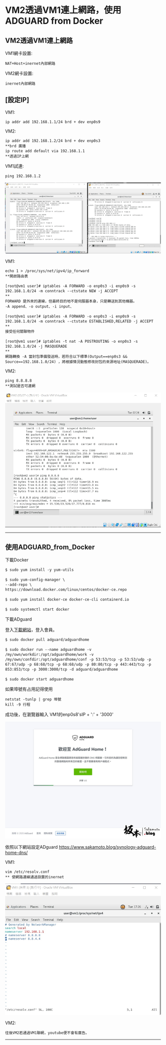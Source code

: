 
# VM2透過VM1連上網路，使用ADGUARD from Docker

## VM2透過VM1連上網路

VM1網卡設置:

    NAT+Host+inernet內部網路


VM2網卡設置:

    inernet內部網路


## [設定IP]

VM1:


    ip addr add 192.168.1.1/24 brd + dev enp0s9



VM2:
    
    ip addr add 192.168.1.2/24 brd + dev enp0s3
    **brd 廣播
    ip route add default via 192.168.1.1
    **透過IP上網

VM1試連:

    ping 192.168.1.2

![im](https://github.com/TKTim/Docker-/blob/master/Picture/01.jpg)


VM1:

    echo 1 > /proc/sys/net/ipv4/ip_forward
    **開啟路由表

    [root@vm1 user]# iptables -A FORWARD -o enp0s3 -i enp0s9 -s 192.168.1.0/24 -m conntrack --ctstate NEW -j ACCEPT
    **
    FORWARD 是外來的連線，但最終目的地不是伺服器本身，只是轉送到其他機器。
    -A append、-o output、-i input、

    [root@vm1 user]# iptables -A FORWARD -o enp0s3 -i enp0s9 -s 192.168.1.0/24 -m conntrack --ctstate ESTABLISHED,RELATED -j ACCEPT
    ** 
    接受任何關聯物件

    [root@vm1 user]# iptables -t nat -A POSTROUTING -o enp0s3 -s 192.168.1.0/24 -j MASQUERADE
    **
    網路轉換 -A 當封包準備發送時，若符合以下標準(Output==enp0s3 && Source==192.168.1.0/24) ，將根據情況動態修改封包的來源地址(MASQUERADE)。


VM2:

    ping 8.8.8.8
    **測試是否可連網
![im](https://github.com/TKTim/Docker-/blob/master/Picture/02.jpg)

---

## 使用ADGUARD_from_Docker

下載Docker

    $ sudo yum install -y yum-utils

    $ sudo yum-config-manager \
    --add-repo \
    https://download.docker.com/linux/centos/docker-ce.repo

    $ sudo yum install docker-ce docker-ce-cli containerd.io

    $ sudo systemctl start docker



下載ADguard

登入[下載網站](https://hub.docker.com/r/adguard/adguardhome)，登入會員。

    $ sudo docker pull adguard/adguardhome

    $ sudo docker run --name adguardhome -v /my/own/workdir:/opt/adguardhome/work -v /my/own/confdir:/opt/adguardhome/conf -p 53:53/tcp -p 53:53/udp -p 67:67/udp -p 68:68/tcp -p 68:68/udp -p 80:80/tcp -p 443:443/tcp -p 853:853/tcp -p 3000:3000/tcp -d adguard/adguardhome

    $ sudo docker start adguardhome

如果埠號有占用記得使用

    netstat -tunlp | grep 埠號
    kill -9 行程

成功後，在瀏覽器輸入 VM1的enp0s8'sIP + ':' + '3000'

![im](https://github.com/TKTim/Docker-/blob/master/Picture/03.jpg)

依照以下網站設定ADguard
https://www.sakamoto.blog/synology-adguard-home-dns/

VM1:
   
    vim /etc/resolv.conf
    ** 使網路連線通過設置的inernet

![im](https://github.com/TKTim/Docker-/blob/master/Picture/04.jpg)

VM2:

    往後VM2若通過VM1聯網，youtube便不會有廣告。

---
